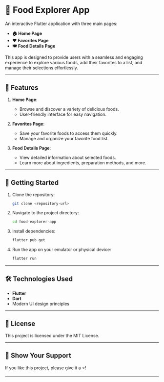 # 🍴 Food Explorer App  

An interactive Flutter application with three main pages:  
- **🏠 Home Page**  
- **❤️ Favorites Page**  
- **🍽️ Food Details Page**  

This app is designed to provide users with a seamless and engaging experience to explore various foods, add their favorites to a list, and manage their selections effortlessly.

---

## 📱 Features  
1. **Home Page**:  
   - Browse and discover a variety of delicious foods.  
   - User-friendly interface for easy navigation.  

2. **Favorites Page**:  
   - Save your favorite foods to access them quickly.  
   - Manage and organize your favorite food list.  

3. **Food Details Page**:  
   - View detailed information about selected foods.  
   - Learn more about ingredients, preparation methods, and more.

---

## 🚀 Getting Started  
1. Clone the repository:  
   ```bash  
   git clone <repository-url>  
   ```  

2. Navigate to the project directory:  
   ```bash  
   cd food-explorer-app  
   ```  

3. Install dependencies:  
   ```bash  
   flutter pub get  
   ```  

4. Run the app on your emulator or physical device:  
   ```bash  
   flutter run  
   ```  

---

## 🛠️ Technologies Used  
- **Flutter**  
- **Dart**  
- Modern UI design principles  

---

## 📄 License  
This project is licensed under the MIT License.  

---

## 🌟 Show Your Support  
If you like this project, please give it a ⭐️!  

--- 
